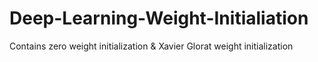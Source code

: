 # Deep-Learning-Weight-Initialiation
Contains zero weight initialization &amp; Xavier Glorat weight initialization
